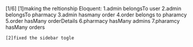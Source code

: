 [1/6]
    [1]making the reltionship Eloquent:
        1.admin belongsTo user
        2.admin belongsTo pharmacy
        3.admin hasmany order
        4.order belongs to pharamcy
        5.order hasMany orderDetails
        6.pharmacy hasMany admins
        7.pharamcy hasMany orders
    
    [2]fixed the sidebar togle
